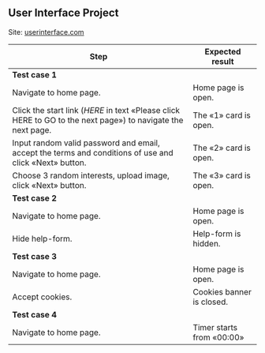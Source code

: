 ## User Interface Project  
  
Site: [userinterface.com](https://userinyerface.com/)  

| **Step** | **Expected result** |  
|------------------------------------------------------|-----------------------------------------------------| 
| **Test case 1** |  
| Navigate to home page. | Home page is open. |  
| Click the start link (*HERE* in text «Please click HERE to GO to the next page») to navigate the next page. | The «1» card is open.|  
| Input random valid password and email, accept the terms and conditions of use and click «Next» button. | The «2» card is open. |  
| Choose 3 random interests, upload image, click «Next» button. | The «3» card is open. |  
| **Test case 2** |  
| Navigate to home page. | Home page is open. |  
| Hide help-form. | Help-form is hidden. |  
| **Test case 3** |  
| Navigate to home page. | Home page is open. |  
| Accept cookies. | Cookies banner is closed. |  
| **Test case 4** |  
| Navigate to home page. | Timer starts from «00:00» |
